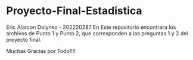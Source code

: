 # Proyecto-Final-Estadistica

Eric Alarcon Dolynko - 202220287
En Este repositorio encontrara los archivos de Punto 1 y Punto 2, que corresponden a las preguntas 1 y 2 del proyecto final.

Muchas Gracias por Todo!!!!
